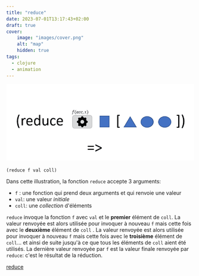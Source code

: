 ```yaml
---
title: "reduce"
date: 2023-07-01T13:17:43+02:00
draft: true
cover:
    image: "images/cover.png"
    alt: "map"
    hidden: true
tags:
  - clojure
  - animation
---
```


![reduce](./images/reduce.gif)

```
(reduce f val coll)
```

Dans cette illustration, la fonction `reduce` accepte 3 arguments:
- `f` : une fonction qui prend deux arguments et qui renvoie une valeur
- `val`: une valeur *initiale*
- `coll`: une *collection* d'éléments

`reduce` invoque la fonction `f` avec `val` et le **premier** élément de `coll`. La valeur renvoyée est alors utilisée pour invoquer à nouveau `f` mais cette fois avec le **deuxième** élément de `coll` . La valeur renvoyée est alors utilisée pour invoquer à nouveau `f` mais cette fois avec le **troisième** élément de `coll`... et ainsi de suite jusqu'à ce que tous les éléments de `coll` aient été utilisés. La dernière valeur renvoyée par `f` est la valeur finale renvoyée par `reduce`: c'est le résultat de la réduction.


[reduce](https://clojuredocs.org/clojure.core/reduce)